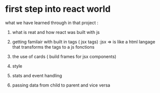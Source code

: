 # first step into react world

what we have learned through in that project : 

1) what is reat and how react was built with js

2) getting familair with built in tags ( jsx tags)
    :jsx => is like a html langage that transforms the tags to a js fonctions

5) the use of cards ( build frames for jsx components)

4) style

5) stats and event handling

6) passing data from child to parent and vice versa
